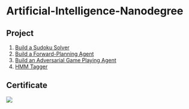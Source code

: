 # Artificial-Intelligence-Nanodegree

## Project
1. [Build a Sudoku Solver](https://github.com/ShoNakamura5/Artificial-Intelligence-Nanodegree/tree/main/Project1:%20Build%20a%20Sudoku%20Solver)
2. [Build a Forward-Planning Agent](https://github.com/ShoNakamura5/Artificial-Intelligence-Nanodegree/tree/main/Project2:%20Build%20a%20Forward-Planning%20Agent)
3. [Build an Adversarial Game Playing Agent](https://github.com/ShoNakamura5/Artificial-Intelligence-Nanodegree/tree/main/Project3:%20Build%20an%20Adversarial%20Game%20Playing%20Agent)
4. [HMM Tagger](https://github.com/ShoNakamura5/Deep-Learning-Nanodegree/tree/main/Project4_Face%20Generation)


## Certificate
![](https://github.com/ShoNakamura5/Artificial-Intelligence-Nanodegree/blob/main/Artificial%20Intelligence%20Nanodegree%20Certificate.png)
